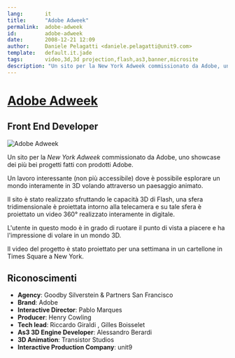 ```yaml
---
lang:       it
title:      "Adobe Adweek"
permalink:  adobe-adweek
id:         adobe-adweek
date:       2008-12-21 12:09
author:     Daniele Pelagatti <daniele.pelagatti@unit9.com>
template:   default.it.jade
tags:       video,3d,3d projection,flash,as3,banner,microsite
description: "Un sito per la New York Adweek commissionato da Adobe, uno showcase dei più bei progetti fatti con prodotti Adobe. "
---
```


# [Adobe Adweek](#) #
## Front End Developer ##

![](#{base}img/adobe_adweek.jpg "Adobe Adweek")

Un sito per la _New York Adweek_ commissionato da Adobe, uno showcase dei più bei progetti fatti con prodotti Adobe. 

Un lavoro interessante (non più accessibile) dove è possibile esplorare un mondo interamente in 3D volando attraverso un paesaggio animato. 

Il sito è stato realizzato sfruttando le capacità 3D di Flash, una sfera tridimensionale è proiettata intorno alla telecamera e su tale sfera è proiettato un video 360° realizzato interamente in digitale.

L'utente in questo modo è in grado di ruotare il punto di vista a piacere e ha l'impressione di volare in un mondo 3D.

Il video del progetto è stato proiettato per una settimana in un cartellone in Times Square a New York.

## Riconoscimenti ##

 * **Agency**: Goodby Silverstein & Partners San Francisco 
 * **Brand**: Adobe 
 * **Interactive Director**: Pablo Marques
 * **Producer**: Henry Cowling 
 * **Tech lead**: Riccardo Giraldi , Gilles Boisselet 
 * **As3 3D Engine Developer**: Alessandro Berardi 
 * **3D Animation**: Transistor Studios 
 * **Interactive Production Company**: unit9

